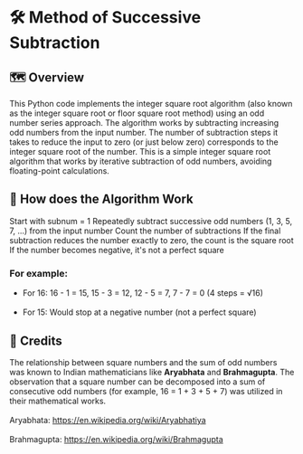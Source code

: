 # 🛠️ Method of Successive Subtraction 
## 🗺️ Overview

This Python code implements the integer square root algorithm (also known as the integer square root or floor square root method) using an odd number series approach. The algorithm works by subtracting increasing odd numbers from the input number. The number of subtraction steps it takes to reduce the input to zero (or just below zero) corresponds to the integer square root of the number. This is a simple integer square root algorithm that works by iterative subtraction of odd numbers, avoiding floating-point calculations.
<br />

## 📝 How does the Algorithm Work

Start with subnum = 1
Repeatedly subtract successive odd numbers (1, 3, 5, 7, ...) from the input number
Count the number of subtractions
If the final subtraction reduces the number exactly to zero, the count is the square root
If the number becomes negative, it's not a perfect square

### For example:
* For 16: 16 - 1 = 15, 15 - 3 = 12, 12 - 5 = 7, 7 - 7 = 0 (4 steps = √16)
<br /><br />
* For 15: Would stop at a negative number (not a perfect square)

## 🤗 Credits
The relationship between square numbers and the sum of odd numbers was known to Indian mathematicians like **Aryabhata** and **Brahmagupta**. The observation that a square number can be decomposed into a sum of consecutive odd numbers (for example, 16 = 1 + 3 + 5 + 7) was utilized in their mathematical works.
<br /><br />
Aryabhata: https://en.wikipedia.org/wiki/Aryabhatiya
<br /><br />
Brahmagupta: https://en.wikipedia.org/wiki/Brahmagupta
